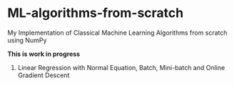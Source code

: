 # ML-algorithms-from-scratch
My Implementation of Classical Machine Learning Algorithms from scratch using NumPy

**This is work in progress**

1. Linear Regression with Normal Equation, Batch, Mini-batch and Online Gradient Descent